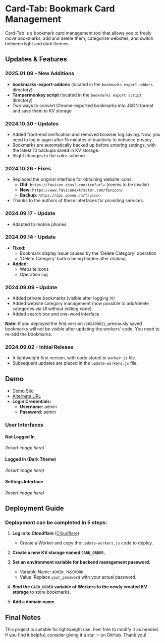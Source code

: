 # Card-Tab: Bookmark Card Management

Card-Tab is a bookmark card management tool that allows you to freely move bookmarks, add and delete them, categorize websites, and switch between light and dark themes.

## Updates & Features

### **2025.01.09 - New Additions**
- **bookmarks-export-addons** (located in the `bookmarks-export-addons` directory)
- **Tampermonkey script** (located in the `bookmarks export script` directory)
- Two ways to convert Chrome-exported bookmarks into JSON format and save them to KV storage

### **2024.10.30 - Updates**
- Added front-end verification and removed browser log saving. Now, you need to log in again after 15 minutes of inactivity to enhance privacy.
- Bookmarks are automatically backed up before entering settings, with the latest 10 backups saved in KV storage.
- Slight changes to the color scheme.

### **2024.10.26 - Fixes**
- Replaced the original interface for obtaining website icons:
  - **Old:** `https://favicon.zhusl.com/ico?url=` (seems to be invalid)
  - **New:** `https://www.faviconextractor.com/favicon/`
  - **Backup:** `https://api.iowen.cn/favicon`
- Thanks to the authors of these interfaces for providing services.

### **2024.09.17 - Update**
- Adapted to mobile phones

### **2024.09.14 - Update**
- **Fixed:**
  - Bookmark display issue caused by the 'Delete Category' operation
  - 'Delete Category' button being hidden after clicking
- **Added:**
  - Website icons
  - Operation log

### **2024.09.09 - Update**
- Added private bookmarks (visible after logging in)
- Added website category management (now possible to add/delete categories via UI without editing code)
- Added search box and one-word interface

**Note:** If you deployed the first version (`20240902`), previously saved bookmarks will not be visible after updating the workers' code. You need to re-add the bookmarks.

### **2024.09.02 - Initial Release**
- A lightweight first version, with code stored in `worker-js` file.
- Subsequent updates are placed in the `update-workers.js` file.

## **Demo**
- [Demo Site](https://demo.usgk.us.kg)
- [Alternate URL](https://demo.linuxdo.nyc.mn)
- **Login Credentials:**
  - **Username:** admin
  - **Password:** admin

### **User Interfaces**
#### Not Logged In
*(Insert image here)*

#### Logged In (Dark Theme)
*(Insert image here)*

#### Settings Interface
*(Insert image here)*

## **Deployment Guide**
### Deployment can be completed in 5 steps:

1. **Log in to Cloudflare** ([Cloudflare](https://www.cloudflare.com))
   - Create a Worker and copy the `update-workers.js` code to deploy.

2. **Create a new KV storage named `CARD_ORDER`.**

3. **Set an environment variable for backend management password.**
   - Variable Name: `ADMIN_PASSWORD`
   - Value: Replace `your_password` with your actual password.

4. **Bind the `CARD_ORDER` variable of Workers to the newly created KV storage** to store bookmarks.

5. **Add a domain name.**

## **Final Notes**
This project is suitable for lightweight use. Feel free to modify it as needed. If you find it helpful, consider giving it a star ⭐ on GitHub. Thank you!

